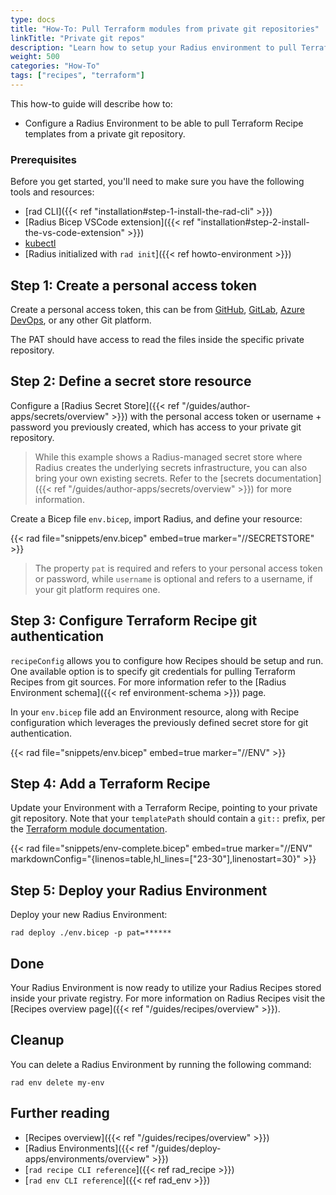 ```yaml
---
type: docs
title: "How-To: Pull Terraform modules from private git repositories"
linkTitle: "Private git repos"
description: "Learn how to setup your Radius environment to pull Terraform Recipe templates from a private git repository."
weight: 500
categories: "How-To"
tags: ["recipes", "terraform"]
---
```


This how-to guide will describe how to:

- Configure a Radius Environment to be able to pull Terraform Recipe templates from a private git repository.

### Prerequisites

Before you get started, you'll need to make sure you have the following tools and resources:

- [rad CLI]({{< ref "installation#step-1-install-the-rad-cli" >}})
- [Radius Bicep VSCode extension]({{< ref "installation#step-2-install-the-vs-code-extension" >}})
- [kubectl](https://kubernetes.io/docs/tasks/tools/install-kubectl/)
- [Radius initialized with `rad init`]({{< ref howto-environment >}})

## Step 1: Create a personal access token

Create a personal access token, this can be from [GitHub](https://docs.github.com/en/authentication/keeping-your-account-and-data-secure/managing-your-personal-access-tokens#about-personal-access-tokens), [GitLab](https://docs.gitlab.com/ee/user/profile/personal_access_tokens.html), [Azure DevOps](https://learn.microsoft.com/en-us/azure/devops/organizations/accounts/use-personal-access-tokens-to-authenticate?view=azure-devops&tabs=Windows), or any other Git platform.

The PAT should have access to read the files inside the specific private repository.

## Step 2: Define a secret store resource

Configure a [Radius Secret Store]({{< ref "/guides/author-apps/secrets/overview" >}}) with the personal access token or username + password you previously created, which has access to your private git repository.

> While this example shows a Radius-managed secret store where Radius creates the underlying secrets infrastructure, you can also bring your own existing secrets. Refer to the [secrets documentation]({{< ref "/guides/author-apps/secrets/overview" >}}) for more information.

Create a Bicep file `env.bicep`, import Radius, and  define your resource:

{{< rad file="snippets/env.bicep" embed=true marker="//SECRETSTORE" >}}

> The property `pat` is required and refers to your personal access token or password, while `username` is optional and refers to a username, if your git platform requires one.

## Step 3: Configure Terraform Recipe git authentication

`recipeConfig` allows you to configure how Recipes should be setup and run. One available option is to specify git credentials for pulling Terraform Recipes from git sources. For more information refer to the [Radius Environment schema]({{< ref environment-schema >}}) page.

In your `env.bicep` file add an Environment resource, along with Recipe configuration which leverages the previously defined secret store for git authentication.

{{< rad file="snippets/env.bicep" embed=true marker="//ENV" >}}

## Step 4: Add a Terraform Recipe

Update your Environment with a Terraform Recipe, pointing to your private git repository. Note that your `templatePath` should contain a `git::` prefix, per the [Terraform module documentation](https://developer.hashicorp.com/terraform/language/modules/sources#generic-git-repository).

{{< rad file="snippets/env-complete.bicep" embed=true marker="//ENV" markdownConfig="{linenos=table,hl_lines=[\"23-30\"],linenostart=30}" >}}

## Step 5: Deploy your Radius Environment

Deploy your new Radius Environment:

```
rad deploy ./env.bicep -p pat=******
```

## Done

Your Radius Environment is now ready to utilize your Radius Recipes stored inside your private registry. For more information on Radius Recipes visit the [Recipes overview page]({{< ref "/guides/recipes/overview" >}}).

## Cleanup

You can delete a Radius Environment by running the following command:

```
rad env delete my-env
```

## Further reading

- [Recipes overview]({{< ref "/guides/recipes/overview" >}})
- [Radius Environments]({{< ref "/guides/deploy-apps/environments/overview" >}})
- [`rad recipe CLI reference`]({{< ref rad_recipe >}})
- [`rad env CLI reference`]({{< ref rad_env >}})